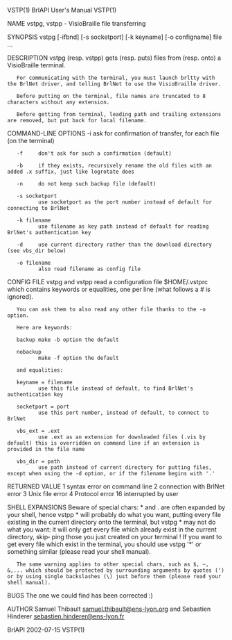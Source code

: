 VSTP(1)                                                                                                                                           BrlAPI User's Manual                                                                                                                                          VSTP(1)

NAME
       vstpg, vstpp - VisioBraille file transferring

SYNOPSIS
       vstpg [-ifbnd] [-s socketport] [-k keyname] [-o configname] file ...

DESCRIPTION
       vstpg (resp. vstpp) gets (resp. puts) files from (resp. onto) a VisioBraille terminal.

       For communicating with the terminal, you must launch brltty with the BrlNet driver, and telling BrlNet to use the VisioBraille driver.

       Before putting on the terminal, file names are truncated to 8 characters without any extension.

       Before getting from terminal, leading path and trailing extensions are removed, but put back for local filename.

COMMAND-LINE OPTIONS
       -i     ask for confirmation of transfer, for each file (on the terminal)

       -f     don't ask for such a confirmation (default)

       -b     if they exists, recursively rename the old files with an added .x suffix, just like logrotate does

       -n     do not keep such backup file (default)

       -s socketport
              use socketport as the port number instead of default for connecting to BrlNet

       -k filename
              use filename as key path instead of default for reading BrlNet's authentication key

       -d     use current directory rather than the download directory (see vbs_dir below)

       -o filename
              also read filename as config file

CONFIG FILE
       vstpg and vstpp read a configuration file $HOME/.vstprc which contains keywords or equalities, one per line (what follows a # is ignored).

       You can ask them to also read any other file thanks to the -o option.

       Here are keywords:

       backup make -b option the default

       nobackup
              make -f option the default

       and equalities:

       keyname = filename
              use this file instead of default, to find BrlNet's authentication key

       socketport = port
              use this port number, instead of default, to connect to BrlNet

       vbs_ext = .ext
              use .ext as an extension for downloaded files (.vis by default) this is overridden on command line if an extension is provided in the file name

       vbs_dir = path
              use path instead of current directory for putting files, except when using the -d option, or if the filename begins with '.'

RETURNED VALUE
       1    syntax error on command line
       2    connection with BrlNet error
       3    Unix file error
       4    Protocol error
       16   interrupted by user

SHELL EXPANSIONS
       Beware  of  special chars: * and . are often expanded by your shell, hence vstpp * will probably do what you want, putting every file existing in the current directory onto the terminal, but vstpg * may not do what you want: it will only get every file which already exist in the current directory, skip‐
       ping those you just created on your terminal !  If you want to get every file which exist in the terminal, you should use vstpg '*' or something similar (please read your shell manual).

       The same warning applies to other special chars, such as $, ~, &,... which should be protected by surrounding arguments by quotes (') or by using single backslashes (\) just before them (please read your shell manual).

BUGS
       The one we could find has been corrected :)

AUTHOR
       Samuel Thibault <samuel.thibault@ens-lyon.org> and Sebastien Hinderer <sebastien.hinderer@ens-lyon.fr>

BrlAPI                                                                                                                                                 2002-07-15                                                                                                                                               VSTP(1)

